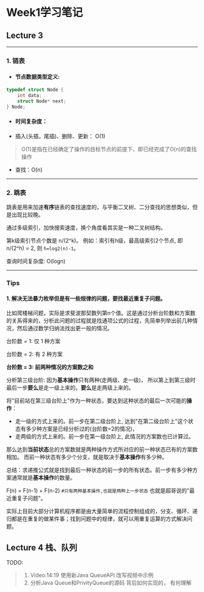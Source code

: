 # Week1学习笔记

## Lecture 3
---

### 1. 链表

* #### 节点数据类型定义:
```C
typedef struct Node {
    int data;
    struct Node* next;
} Node;
```
* #### 时间复杂度：
- 插入(头插，尾插)、删除、更新： O(1)  
> O(1)是指在已经确定了操作的目标节点的前提下，即已经完成了O(n)的查找操作
- 查找：O(n)

---

### 2. 跳表
跳表是用来加速**有序**链表的查找速度的，与平衡二叉树、二分查找的思想类似，但是出现比较晚。

通过多级索引，加快搜索速度，换个角度看其实是一种二叉树结构。

第k级索引节点个数是 n/(2^k)。
例如：索引有h级，最高级索引2个节点, 即 n/(2^h) = 2, 则 `h=log2(n)-1`。 

查询时间复杂度: O(logn)

---


### Tips
#### 1. 解决无法暴力枚举但是有一些规律的问题，要找最近重复子问题。 

比如爬楼梯问题，实际是求斐波那契数列第n个值。这是通过分析台阶数和方案数的关系得来的，分析此问题的过程就是找通项公式的过程，先简单列举出前几种情况，然后通过数学归纳法找出更一般的情况。

台阶数 = 1: 仅 1 种方案

台阶数 = 2: 有 2 种方案

**台阶数 = 3: 前两种情况的方案数之和** 

分析第三级台阶: 因为**基本操作**只有两种(走两级、走一级)， 所以第上到第三级时最后一步**要么**是走一级上来的，**要么**是走两级上来的。 

将"目前站在第三级台阶上"作为一种状态，要达到这种状态的最后一次可能的**操作**：
* 走一级的方式上来的。前一步在第二级台阶上, 达到"在第二级台阶上"这个状态有多少种方案是已经分析过的(台阶数=2的情况)，
* 走两级的方式上来的。前一步在第一级台阶上, 此情况的方案数也已计算过。

那么达到**当前状态**总的方案数就是两种操作方式所对应的前一种状态已有的方案数相加。
而前一种状态有多少个分支，就是取决于**基本操作**有多少种。

总结：求递推公式就是找到最后一种状态的前一步的所有状态。前一步有多少种方案通常就是**基本操作**的数量。

F(n) = F(n-1) + F(n-2) `#只有两种基本操作,也就是两种上一步状态` 也就是超哥说的"最近重复子问题"。

实际上目前大部分计算机程序都是由大量简单的流程控制组成的，分支、循环、递归都是在重复的做某件事；找到问题中的规律，就可以用重复运算的方式解决问题。


## Lecture 4 栈、队列

TODO: 
> 1. Video:14:19 使用新Java QueueAPI 改写视频中示例
> 2. 分析Java Queue和PrivityQueue的源码 背后如何实现的， 有何理解